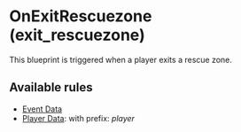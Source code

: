 # OnExitRescuezone (exit_rescuezone)

This blueprint is triggered when a player exits a rescue zone.

## Available rules

- [Event Data](../rules/GlobalEventData.md)
- [Player Data](../rules/GlobalPlayerData.md): with prefix: *player*
